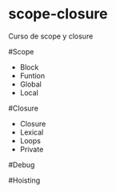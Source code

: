 # scope-closure
Curso de scope y closure

#Scope

- Block
- Funtion
- Global
- Local

#Closure

- Closure
- Lexical
- Loops
- Private

#Debug

#Hoisting